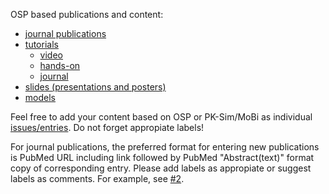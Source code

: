 OSP based publications and content:
- [journal publications](https://github.com/Open-Systems-Pharmacology/OSP-based-publications-and-content/issues?q=is%3Aopen+is%3Aissue+label%3AJournal)
- [tutorials](https://github.com/Open-Systems-Pharmacology/OSP-based-publications-and-content/issues?utf8=%E2%9C%93&q=is%3Aopen%20is%3Aissue%20label%3Atutorial%20)
  - [video](https://github.com/Open-Systems-Pharmacology/OSP-based-publications-and-content/issues?q=is%3Aopen+is%3Aissue+label%3AVideo+label%3ATutorial)
  - [hands-on](https://github.com/Open-Systems-Pharmacology/OSP-based-publications-and-content/issues?q=is%3Aopen+is%3Aissue+label%3ATutorial+label%3AHands-on)
  - [journal](https://github.com/Open-Systems-Pharmacology/OSP-based-publications-and-content/issues?utf8=%E2%9C%93&q=is%3Aissue%20is%3Aopen%20label%3Atutorial%20label%3Ajournal)
- [slides (presentations and posters)](https://github.com/Open-Systems-Pharmacology/OSP-based-publications-and-content/issues?q=is%3Aopen+is%3Aissue+label%3Aslides%2Cposter)
- [models](https://github.com/Open-Systems-Pharmacology/OSP-based-publications-and-content/issues?utf8=%E2%9C%93&q=is%3Aopen%20is%3Aissue%20label%3Aosp-model)

Feel free to add your content based on OSP or PK-Sim/MoBi as individual [issues/entries](https://github.com/Open-Systems-Pharmacology/OSP-based-publications/issues). Do not forget appropiate labels!

For journal publications, the preferred format for entering new publications is PubMed URL including link followed by PubMed "Abstract(text)" format copy of corresponding entry. Please add labels as appropiate or suggest labels as comments. For example, see [#2](https://github.com/Open-Systems-Pharmacology/OSP-based-publications/issues/2). 

